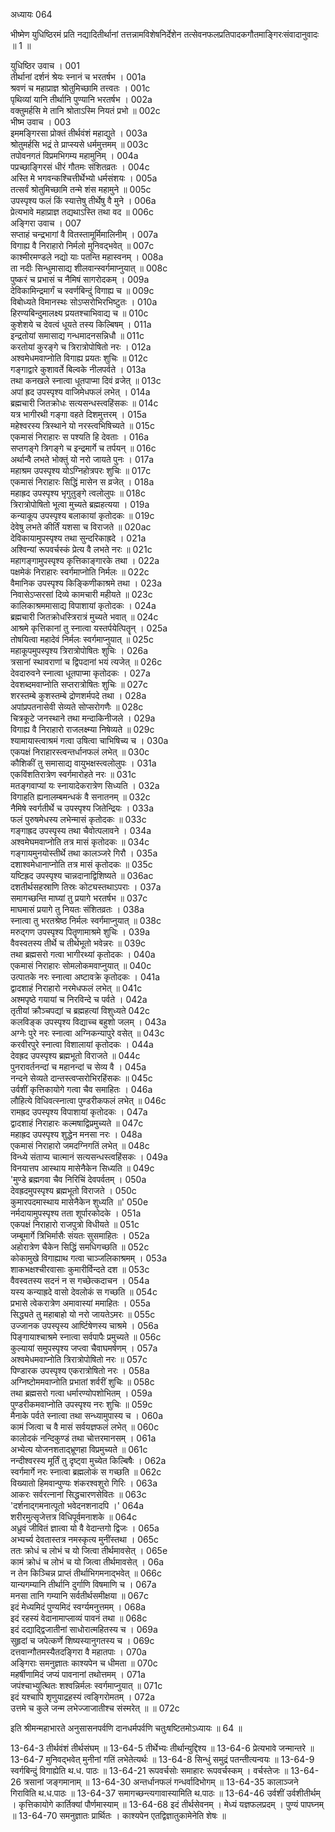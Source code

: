 अध्यायः 064

भीष्मेण युधिष्ठिरमं प्रति नद्यादितीर्थानां तत्तन्नामविशेषनिर्देशेन तत्सेवनफलप्रतिपादकगौतमाङ्गिरःसंवादानुवादः ॥ 1 ॥
	
युधिष्ठिर उवाच ।	001  
तीर्थानां दर्शनं श्रेयः स्नानं च भरतर्षभ ।	001a  
श्रवणं च महाप्राज्ञ श्रोतुमिच्छामि तत्त्वतः ।	001c  
पृथिव्यां यानि तीर्थानि पुण्यानि भरतर्षभ ।	002a  
वक्तुमर्हसि मे तानि श्रोताऽस्मि नियतं प्रभो ॥	002c  
भीष्म उवाच ।	003  
इममङ्गिरसा प्रोक्तं तीर्थवंशं महाद्युते ।	003a  
श्रोतुमर्हसि भद्रं ते प्राप्स्यसे धर्ममुत्तमम् ॥	003c  
तपोवनगतं विप्रमभिगम्य महामुनिम् ।	004a  
पप्रच्छाङ्गिरसं धीरं गौतमः संशितव्रतः ।	004c  
अस्ति मे भगवन्कश्चित्तीर्थेभ्यो धर्मसंशयः ।	005a  
तत्सर्वं श्रोतुमिच्छामि तन्मे शंस महामुने ॥	005c  
उपस्पृश्य फलं किं स्यात्तेषु तीर्थेषु वै मुने ।	006a  
प्रेत्यभावे महाप्राज्ञ तद्यथाऽस्ति तथा वद ॥	006c  
अङ्गिरा उवाच ।	007  
सप्ताहं चन्द्रभागां वै वितस्तामूर्मिमालिनीम् ।	007a  
विगाह्य वै निराहारो निर्मलो मुनिवद्भवेत् ॥	007c  
काश्मीरमण्डले नद्यो याः पतन्ति महास्वनम् ।	008a  
ता नदीः सिन्धुमासाद्य शीलवान्स्वर्गमाप्नुयात् ॥	008c  
पुष्करं च प्रभासं च नैमिषं सागरोदकम् ।	009a  
देविकामिन्द्रमार्गं च स्वर्णबिन्दुं विगाह्य च ॥	009c  
विबोध्यते विमानस्थः सोऽप्सरोभिरभिष्टुतः ।	010a  
हिरण्यबिन्दुमालक्ष्य प्रयतश्चाभिवाद्य च ॥	010c  
कुशेशये च देवत्वं धूयते तस्य किल्बिषम् ।	011a  
इन्द्रतोयां समासाद्य गन्धमादनसन्निधौ ॥	011c  
करतोयां कुरङ्गे च त्रिरात्रोपोषितो नरः ।	012a  
अश्वमेधमवाप्नोति विगाह्य प्रयतः शुचिः ॥	012c  
गङ्गाद्वारे कुशावर्ते बिल्वके नीलपर्वते ।	013a  
तथा कनखले स्नात्वा धूतपाप्मा दिवं व्रजेत् ॥	013c  
अपां ह्रद उपस्पृश्य वाजिमेधफलं लभेत् ।	014a  
ब्रह्मचारी जितक्रोधः सत्यसन्धस्त्वहिंसकः ॥	014c  
यत्र भागीरथी गङ्गा वहते दिशमुत्तरम् ।	015a  
महेश्वरस्य त्रिस्थाने यो नरस्त्वभिषिच्यते ॥	015c  
एकमासं निराहारः स पश्यति हि देवताः ।	016a  
सप्तगङ्गे त्रिगङ्गे च इन्द्रमार्गे च तर्पयन् ॥	016c  
अर्थान्वै लभते भोक्तुं यो नरो जायते पुनः ।	017a  
महाश्रम उपस्पृश्य योऽग्निहोत्रपरः शुचिः ॥	017c  
एकमासं निराहारः सिद्धिं मासेन स व्रजेत् ।	018a  
महाह्रद उपस्पृश्य भृगुतुङ्गे त्वलोलुपः ॥	018c  
त्रिरात्रोपोषितो भूत्वा मुच्यते ब्रह्महत्यया ।	019a  
कन्याकूप उपस्पृश्य बलाकायां कृतोदकः ॥	019c  
देवेषु लभते कीर्तिं यशसा च विराजते ॥	020ac  
देविकायामुपस्पृश्य तथा सुन्दरिकाह्रदे ।	021a  
अश्विन्यां रूपवर्चस्कं प्रेत्य वै लभते नरः ॥	021c  
महागङ्गामुपस्पृश्य कृत्तिकाङ्गारके तथा ।	022a  
पक्षमेकं निराहारः स्वर्गमाप्नोति निर्मलः ॥	022c  
वैमानिक उपस्पृश्य किङ्किणीकाश्रमे तथा ।	023a  
निवासेऽप्सरसां दिव्ये कामचारी महीयते ॥	023c  
कालिकाश्रममासाद्य विपाशायां कृतोदकः ।	024a  
ब्रह्मचारी जितक्रोधस्त्रिरात्रं मुच्यते भवात् ॥	024c  
आश्रमे कृत्तिकानां तु स्नात्वा यस्तर्पयेत्पितॄन् ।	025a  
तोषयित्वा महादेवं निर्मलः स्वर्गमाप्नुयात् ॥	025c  
महाकूपमुपस्पृश्य त्रिरात्रोपोषितः शुचिः ।	026a  
त्रसानां स्थावराणां च द्विपदानां भयं त्यजेत् ॥	026c  
देवदारुवने स्नात्वा धूतपाप्मा कृतोदकः ।	027a  
देवशब्दमवाप्नोति सप्तरात्रोषितः शुचिः ॥	027c  
शरस्तम्बे कुशस्तम्बे द्रोणशर्मपदे तथा ।	028a  
अपांप्रपतनासेवी सेव्यते सोप्सरोगणैः ॥	028c  
चित्रकूटे जनस्थाने तथा मन्दाकिनीजले ।	029a  
विगाह्य वै निराहारो राजलक्ष्म्या निषेव्यते ॥	029c  
श्यामायास्त्वाश्रमं गत्वा उषित्वा चाभिषिच्य च ।	030a  
एकपक्षं निराहारस्त्वन्तर्धानफलं लभेत् ॥	030c  
कौशिकीं तु समासाद्य वायुभक्षस्त्वलोलुपः ।	031a  
एकविंशतिरात्रेण स्वर्गमारोहते नरः ॥	031c  
मतङ्गवाप्यां यः स्नायादेकरात्रेण सिध्यति ।	032a  
विगाहति ह्यनालम्बमन्धकं वै सनातनम् ॥	032c  
नैमिषे स्वर्गतीर्थे च उपस्पृश्य जितेन्द्रियः ।	033a  
फलं पुरुषमेधस्य लभेन्मासं कृतोदकः ॥	033c  
गङ्गाह्रद उपस्पृस्य तथा चैवोत्पलावने ।	034a  
अश्वमेघमवाप्नोति तत्र मासं कृतोदकः ॥	034c  
गङ्गायमुनयोस्तीर्थे तथा कालञ्जरे गिरौ ।	035a  
दशाश्वमेधानाप्नोति तत्र मासं कृतोदकः ॥	035c  
यष्टिह्रद उपस्पृश्य चान्नदानाद्विशिष्यते ॥	036ac  
दशतीर्थसहस्राणि तिस्रः कोट्यस्तथाऽपराः ।	037a  
समागच्छन्ति माघ्यां तु प्रयागे भरतर्षभ ॥	037c  
माघमासं प्रयागे तु नियतः संशितव्रतः ।	038a  
स्नात्वा तु भरतश्रेष्ठ निर्मलः स्वर्गमाप्नुयात् ॥	038c  
मरुद्गण उपस्पृश्य पितॄणामाश्रमे शुचिः ।	039a  
वैवस्वतस्य तीर्थे च तीर्थभूतो भवेन्नरः ॥	039c  
तथा ब्रह्मसरो गत्वा भागीरथ्यां कृतोदकः ।	040a  
एकमासं निराहारः सोमलोकमवाप्नुयात् ॥	040c  
उत्पातके नरः स्नात्वा अष्टावक्रे कृतोदकः ।	041a  
द्वादशाहं निराहारो नरमेधफलं लभेत् ॥	041c  
अश्मपृष्ठे गयायां च निरविन्दे च पर्वते ।	042a  
तृतीयां क्रौञ्चपद्यां च ब्रह्महत्यां विशुध्यते	042c  
कलविङ्क उपस्पृश्य विद्याच्च बहुशो जलम् ।	043a  
अग्नेः पुरे नरः स्नात्वा अग्निकन्यापुरे वसेत् ॥	043c  
करवीरपुरे स्नात्वा विशालायां कृतोदकः ।	044a  
देवह्रद उपस्पृश्य ब्रह्मभूतो विराजते ॥	044c  
पुनरावर्तनन्दां च महानन्दां च सेव्य वै ।	045a  
नन्दने सेव्यते दान्तस्त्वप्सरोभिरहिंसकः ॥	045c  
उर्वशीं कृत्तिकायोगे गत्वा चैव समाहितः ।	046a  
लौहित्ये विधिवत्स्नात्वा पुण्डरीकफलं लभेत् ॥	046c  
रामह्रद उपस्पृश्य विपाशायां कृतोदकः ।	047a  
द्वादशाहं निराहारः कल्मषाद्विप्रमुच्यते ॥	047c  
महाह्रद उपस्पृश्य शुद्धेन मनसा नरः ।	048a  
एकमासं निराहारो जमदग्निगतिं लभेत् ॥	048c  
विन्ध्ये संताप्य चात्मानं सत्यसन्धस्त्वहिंसकः ।	049a  
विनयात्तप आस्थाय मासेनैकेन सिध्यति ॥	049c  
\'मुण्डे ब्रह्मगवा चैव निरिचिं देवपर्वतम् ।	050a  
देवह्रदमुपस्पृश्य ब्रह्मभूतो विराजते ।	050c  
कुमारपदमास्थाय मासेनैकेन शुध्यति ॥\'	050e  
नर्मदायामुपस्पृश्य तता शूर्पारकोदके ।	051a  
एकपक्षं निराहारो राजपुत्रो विधीयते ॥	051c  
जम्बूमार्गे त्रिभिर्मासैः संयतः सुसमाहितः ।	052a  
अहोरात्रेण चैकेन सिद्धिं समधिगच्छति ॥	052c  
कोकामुखे विगाह्याथ गत्वा चाञ्जलिकाश्रमम् ।	053a  
शाकभक्षश्चीरवासाः कुमारीर्विन्दते दश ॥	053c  
वैवस्वतस्य सदनं न स गच्छेत्कदाचन ।	054a  
यस्य कन्याह्रदे वासो देवलोकं स गच्छति ॥	054c  
प्रभासे त्वेकरात्रेण अमावास्यां ममाहितः ।	055a  
सिद्ध्यते तु महाबाहो यो नरो जायतेऽमरः ॥	055c  
उज्जानक उपस्पृस्य आर्ष्टिषेणस्य चाश्रमे ।	056a  
पिङ्गायाश्चाश्रमे स्नात्वा सर्वपापैः प्रमुच्यते ॥	056c  
कुल्यायां समुपस्पृश्य जप्त्वा चैवाघमर्षणम् ।	057a  
अश्वमेधमवाप्नोति त्रिरात्रोपोषितो नरः ॥	057c  
पिण्डारक उपस्पृश्य एकरात्रोषितो नरः ।	058a  
अग्निष्टोममवाप्नोति प्रभातां शर्वरीं शुचिः ॥	058c  
तथा ब्रह्मसरो गत्वा धर्मारण्योपशोभितम् ।	059a  
पुण्डरीकमवाप्नोति उपस्पृश्य नरः शुचिः ॥	059c  
मैनाके पर्वते स्नात्वा तथा सन्ध्यामुपास्य च ।	060a  
कामं जित्वा च वै मासं सर्वयज्ञफलं लभेत् ॥	060c  
कालोदकं नन्दिकुण्डं तथा चोत्तरमानसम् ।	061a  
अभ्येत्य योजनशताद्भ्रूणहा विप्रमुच्यते ॥	061c  
नन्दीश्वरस्य मूर्तिं तु दृष्ट्वा मुच्येत किल्बिषैः ।	062a  
स्वर्गमार्गे नरः स्नात्वा ब्रह्मलोकं स गच्छति ॥	062c  
विख्यातो हिमवान्पुण्यः शंकरश्वशुरो गिरिः ।	063a  
आकरः सर्वरत्नानां सिद्धचारणसेवितः ॥	063c  
\'दर्शनाद्गमनात्पूतो भवेदनशनादपि ।\' 	064a  
शरीरमुत्सृजेत्तत्र विधिपूर्वमनाशके ॥	064c  
अध्रुवं जीवितं ज्ञात्वा यो वै वेदान्तगो द्विजः ।	065a  
अभ्यर्च्य देवतास्तत्र नमस्कृत्य मुनींस्तथा ।	065c  
ततः क्रोधं च लोभं च यो जित्वा तीर्थमावसेत् ।	065e  
कामं क्रोधं च लोभं च यो जित्वा तीर्थमावसेत् ।	06a  
न तेन किञ्चिन्न प्राप्तं तीर्थाभिगमनाद्भवेत् ॥	066c  
यान्यगम्यानि तीर्थानि दुर्गाणि विषमाणि च ।	067a  
मनसा तानि गम्यानि सर्वतीर्थसमीक्षया ॥	067c  
इदं मेध्यमिदं पुण्यमिदं स्वर्ग्यमनुत्तमम् ।	068a  
इदं रहस्यं वेदानामाप्लाव्यं पावनं तथा ॥	068c  
इदं दद्याद्द्विजातीनां साधोरात्महितस्य च ।	069a  
सुहृदां च जपेत्कर्णे शिष्यस्यानुगतस्य च ।	069c  
दत्तवान्गौतमस्यैतदङ्गिरा वै महातपाः ।	070a  
अङ्गिराः समनुज्ञातः काश्यपेन च धीमता ॥	070c  
महर्षीणामिदं जप्यं पावनानां तथोत्तमम् ।	071a  
जपंश्चाभ्युत्थितः शश्वन्निर्मलः स्वर्गमाप्नुयात् ॥	071c  
इदं यश्चापि शृणुयाद्रहस्यं त्वङ्गिरोमतम् ।	072a  
उत्तमे च कुले जन्म लभेज्जाजातीश्च संस्मरेत् ॥ ॥	072c  

इति श्रीमन्महाभारते अनुसासनपर्वणि दानधर्मपर्वणि चतुःषष्टितमोऽध्यायः ॥ 64 ॥
	
13-64-3 तीर्थवंशं तीर्थसंघम् ॥ 13-64-5 तीर्थेभ्यः तीर्थान्युद्दिश्य ॥ 13-64-6 प्रेत्यभावे जन्मान्तरे ॥ 13-64-7 मुनिवद्भवेत् मुनीनां गतिं लभेतेत्यर्थः ॥ 13-64-8 सिन्धुं समुद्रं पतन्तीत्यन्वयः ॥ 13-64-9 स्वर्गबिन्दुं विगाह्येति थ.ध. पाठः ॥ 13-64-21 रूपवर्चसोः समाहारः रूपवर्चस्कम् । वर्चस्तेजः ॥ 13-64-26 त्रसानां जङ्गमानाम् ॥ 13-64-30 अन्तर्धानफलं गन्धर्वादिभोगम् ॥ 13-64-35 कालाञ्जने गिराविति थ.ध.पाठः ॥ 13-64-37 समागच्छन्त्यगावास्यामिति थ.पाठः ॥ 13-64-46 उर्वशीं उर्वशीतीर्थम् । कृत्तिकायोगे कार्तिक्यां पौर्णमास्याम् ॥ 13-64-68 इदं तीर्थसेवनम् । मेध्यं यज्ञफलप्रदम् । पुण्यं पापघ्नम् ॥ 13-64-70 समनुज्ञातः प्रार्थितः । काश्यपेन एतद्विज्ञातुकामेनेति शेषः ॥ 	
